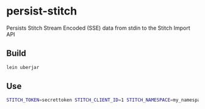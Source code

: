 # persist-stitch

Persists Stitch Stream Encoded (SSE) data from stdin to the Stitch Import API

## Build

```bash
lein uberjar
```

## Use

```bash
STITCH_TOKEN=secrettoken STITCH_CLIENT_ID=1 STITCH_NAMESPACE=my_namespace cat sse-encoded-data.out | java -cp target/persist-stitch-standalone.jar com.stitchdata.persist.stitch.core
```
